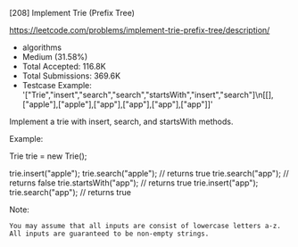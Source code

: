 [208] Implement Trie (Prefix Tree)  

https://leetcode.com/problems/implement-trie-prefix-tree/description/

* algorithms
* Medium (31.58%)
* Total Accepted:    116.8K
* Total Submissions: 369.6K
* Testcase Example:  '["Trie","insert","search","search","startsWith","insert","search"]\n[[],["apple"],["apple"],["app"],["app"],["app"],["app"]]'

Implement a trie with insert, search, and startsWith methods.

Example:


Trie trie = new Trie();

trie.insert("apple");
trie.search("apple");   // returns true
trie.search("app");     // returns false
trie.startsWith("app"); // returns true
trie.insert("app");   
trie.search("app");     // returns true


Note:


	You may assume that all inputs are consist of lowercase letters a-z.
	All inputs are guaranteed to be non-empty strings.


